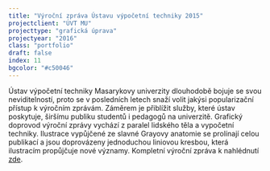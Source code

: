 ```yaml
---
title: "Výroční zpráva Ústavu výpočetní techniky 2015"
projectclient: "ÚVT MU"
projecttype: "grafická úprava"
projectyear: "2016"
class: "portfolio"
draft: false
index: 11
bgcolor: "#c50046"
---
```



Ústav výpočetní techniky Masarykovy univerzity dlouhodobě bojuje se svou neviditelností, proto se v&nbsp;posledních letech snaží volit jakýsi popularizační přístup k&nbsp;výročním zprávám. Záměrem je přiblížit služby, které ústav poskytuje, širšímu publiku studentů i&nbsp;pedagogů na univerzitě. Grafický doprovod výroční zprávy vychází z&nbsp;paralel lidského těla a vypočetní techniky. Ilustrace vypůjčené ze slavné Grayovy anatomie se prolínají celou publikací a&nbsp;jsou doprovázeny jednoduchou liniovou kresbou, která ilustracím propůjčuje nové významy. Kompletní výroční zpráva k&nbsp;nahlédnutí [zde](https://www.ics.muni.cz/media/3119304/uvt_vyrocni_zprava_2015.pdf).